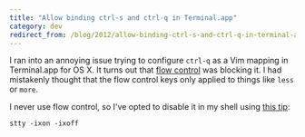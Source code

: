 ```yaml
---
title: "Allow binding ctrl-s and ctrl-q in Terminal.app"
category: dev
redirect_from: /blog/2012/allow-binding-ctrl-s-and-ctrl-q-in-terminal-app.html
---
```


I ran into an annoying issue trying to configure `ctrl-q` as a Vim mapping in
Terminal.app for OS X. It turns out that [flow
control](http://unix.stackexchange.com/a/12146) was blocking it. I had
mistakenly thought that the flow control keys only applied to things like
`less` or `more`.

I never use flow control, so I've opted to disable it in my shell using
[this tip](http://apple.stackexchange.com/a/34503):

    stty -ixon -ixoff
